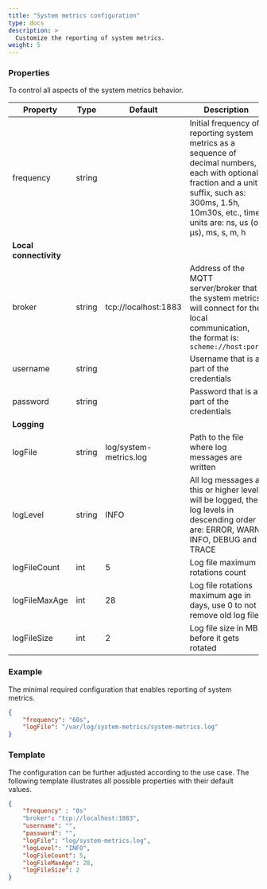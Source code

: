 ```yaml
---
title: "System metrics configuration"
type: docs
description: >
  Customize the reporting of system metrics.
weight: 5
---
```


### Properties

To control all aspects of the system metrics behavior.

| Property | Type | Default | Description |
| - | - | - | - |
| frequency | string | | Initial frequency of reporting system metrics as a sequence of decimal numbers, each with optional fraction and a unit suffix, such as: 300ms, 1.5h, 10m30s, etc., time units are: ns, us (or µs), ms, s, m, h |
| **Local connectivity** | | | |
| broker | string | tcp://localhost:1883 | Address of the MQTT server/broker that the system metrics will connect for the local communication, the format is: `scheme://host:port` |
| username | string | | Username that is a part of the credentials |
| password | string | | Password that is a part of the credentials |
| **Logging** | | | |
| logFile | string | log/system-metrics.log | Path to the file where log messages are written |
| logLevel | string | INFO | All log messages at this or higher level will be logged, the log levels in descending order are: ERROR, WARN, INFO, DEBUG and TRACE |
| logFileCount | int | 5 | Log file maximum rotations count |
| logFileMaxAge | int | 28 | Log file rotations maximum age in days, use 0 to not remove old log files |
| logFileSize | int | 2 | Log file size in MB before it gets rotated |

### Example

The minimal required configuration that enables reporting of system metrics.

```json
{
    "frequency": "60s",
    "logFile": "/var/log/system-metrics/system-metrics.log"
}
```

### Template

The configuration can be further adjusted according to the use case.
The following template illustrates all possible properties with their default values.

```json
{
    "frequency" : "0s"
    "broker": "tcp://localhost:1883",
    "username": "",
    "password": "",
    "logFile": "log/system-metrics.log",
    "logLevel": "INFO",
    "logFileCount": 5,
    "logFileMaxAge": 28,
    "logFileSize": 2
}
```
